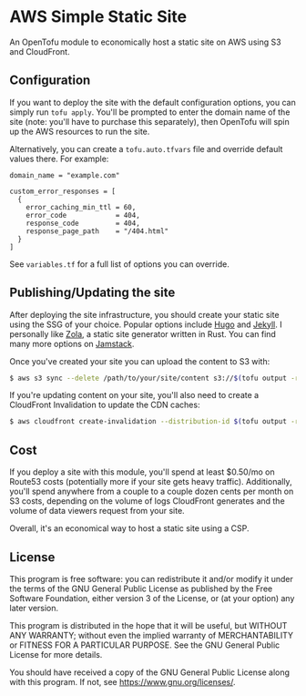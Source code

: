 # AWS Simple Static Site

An OpenTofu module to economically host a static site on AWS using S3 and CloudFront.

## Configuration

If you want to deploy the site with the default configuration options, you can simply run `tofu apply`.
You'll be prompted to enter the domain name of the site (note: you'll have to purchase this separately), then OpenTofu will spin up the AWS resources to run the site.

Alternatively, you can create a `tofu.auto.tfvars` file and override default values there.
For example:
```
domain_name = "example.com"

custom_error_responses = [
  {
    error_caching_min_ttl = 60,
    error_code            = 404,
    response_code         = 404,
    response_page_path    = "/404.html"
  }
]
```

See `variables.tf` for a full list of options you can override.

## Publishing/Updating the site

After deploying the site infrastructure, you should create your static site using the SSG of your choice.
Popular options include [Hugo](https://gohugo.io/) and [Jekyll](https://jekyllrb.com/).
I personally like [Zola](https://www.getzola.org/), a static site generator written in Rust.
You can find many more options on [Jamstack](https://jamstack.org/generators/).

Once you've created your site you can upload the content to S3 with:
```bash
$ aws s3 sync --delete /path/to/your/site/content s3://$(tofu output -raw site_content_bucket)
```

If you're updating content on your site, you'll also need to create a CloudFront Invalidation to update the CDN caches:
```bash
$ aws cloudfront create-invalidation --distribution-id $(tofu output -raw cloudfront_distribution_id) --paths "/*"
```

## Cost

If you deploy a site with this module, you'll spend at least $0.50/mo on Route53 costs (potentially more if your site gets heavy traffic).
Additionally, you'll spend anywhere from a couple to a couple dozen cents per month on S3 costs, depending on the volume of logs CloudFront
generates and the volume of data viewers request from your site.

Overall, it's an economical way to host a static site using a CSP.

## License

This program is free software: you can redistribute it and/or modify
it under the terms of the GNU General Public License as published by
the Free Software Foundation, either version 3 of the License, or
(at your option) any later version.

This program is distributed in the hope that it will be useful,
but WITHOUT ANY WARRANTY; without even the implied warranty of
MERCHANTABILITY or FITNESS FOR A PARTICULAR PURPOSE.  See the
GNU General Public License for more details.

You should have received a copy of the GNU General Public License
along with this program.  If not, see <https://www.gnu.org/licenses/>.
